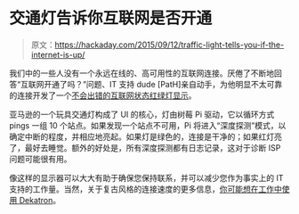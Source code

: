 # 交通灯告诉你互联网是否开通

> 原文：<https://hackaday.com/2015/09/12/traffic-light-tells-you-if-the-internet-is-up/>

我们中的一些人没有一个永远在线的、高可用性的互联网连接。厌倦了不断地回答“互联网开通了吗？”问题、IT 支持 dude [PatH]亲自动手，为他明显不太可靠的连接开发了一个[不会出错的互联网状态红绿灯显示](http://whiskeytangohotel.com/internetup)。

亚马逊的一个玩具交通灯构成了 UI 的核心，灯由树莓 Pi 驱动，它以循环方式 pings 一组 10 个站点。如果发现一个站点不可用，Pi 将进入“深度探测”模式，以确定中断的程度，并相应地亮起。如果灯是绿色的，连接是干净的；如果红灯亮了，最好去睡觉。额外的好处是，所有深度探测都有日志记录，这对于诊断 ISP 问题可能很有用。

像这样的显示器可以大大有助于确保您保持联系，并可以减少您作为事实上的 IT 支持的工作量。当然，关于复古风格的连接速度的更多信息，[你可能想在工作中使用 Dekatron](http://hackaday.com/2015/07/30/an-internet-speedometer-with-a-dekatron/)。